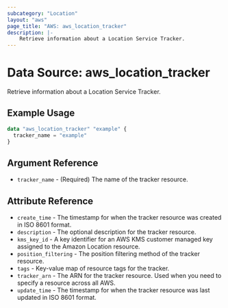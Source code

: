 ```yaml
---
subcategory: "Location"
layout: "aws"
page_title: "AWS: aws_location_tracker"
description: |-
    Retrieve information about a Location Service Tracker.
---
```


# Data Source: aws_location_tracker

Retrieve information about a Location Service Tracker.

## Example Usage

```terraform
data "aws_location_tracker" "example" {
  tracker_name = "example"
}
```

## Argument Reference

* `tracker_name` - (Required) The name of the tracker resource.

## Attribute Reference

* `create_time` - The timestamp for when the tracker resource was created in ISO 8601 format.
* `description` - The optional description for the tracker resource.
* `kms_key_id` - A key identifier for an AWS KMS customer managed key assigned to the Amazon Location resource.
* `position_filtering` - The position filtering method of the tracker resource.
* `tags` - Key-value map of resource tags for the tracker.
* `tracker_arn` - The ARN for the tracker resource. Used when you need to specify a resource across all AWS.
* `update_time` - The timestamp for when the tracker resource was last updated in ISO 8601 format.
